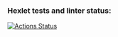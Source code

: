 ### Hexlet tests and linter status:
[![Actions Status](https://github.com/Bascy6/java-project-61/actions/workflows/hexlet-check.yml/badge.svg)](https://github.com/Bascy6/java-project-61/actions)
